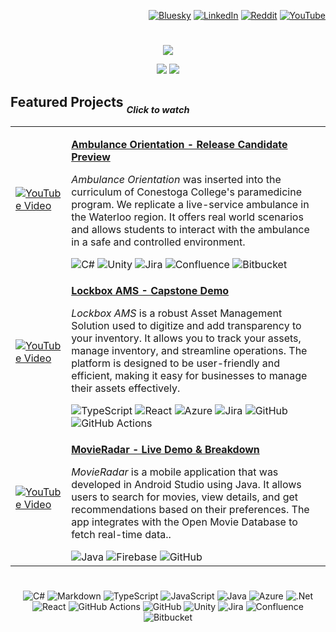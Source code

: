 <!--
    I see you! 👀

    Were you interested in what I had to say? Start a conversation with me: business@jpar.ca
-->

<div align="right">
  
  [![Bluesky](https://img.shields.io/badge/bluesky-0285FF?logo=bluesky&logoColor=%23FFFFFF)](https://bsky.app/profile/jpar-ca.bsky.social) [![LinkedIn](https://img.shields.io/badge/LinkedIn-%230077B5.svg?logo=linkedIn&logoColor=white)](https://linkedin.com/in/j-par) [![Reddit](https://img.shields.io/badge/Reddit-%23FF4500.svg?logo=Reddit&logoColor=white)](https://reddit.com/user/jpar-ca) [![YouTube](https://img.shields.io/badge/YouTube-%23FF0000.svg?logo=YouTube&logoColor=white)](https://youtube.com/@jpar_ca)
</div>

#

<div align="center">
  
  ![](https://github-profile-trophy.vercel.app/?username=jPartridge96&theme=tokyonight&no-frame=true&no-bg=true&margin-w=4)
</div>

<div align="center">
  
  ![](https://nirzak-streak-stats.vercel.app/?user=jPartridge96&theme=transparent&hide_border=true) ![](https://github-readme-stats.vercel.app/api?username=jPartridge96&theme=transparent&hide_border=true&include_all_commits=true&count_private=true&hide_rank=true)
</div>


## Featured Projects <sub><sub><i>Click to watch</i></sub></sub>
<div align="center">
  <table>
    <tr>
      <td> 
         
  [![YouTube Video](https://img.youtube.com/vi/pnhJli4-ffE/0.jpg)](https://www.youtube.com/watch?v=pnhJli4-ffE)
      </td>
      <td align="left">
        <p><b><a href="https://www.youtube.com/watch?v=pnhJli4-ffE">Ambulance Orientation - Release Candidate Preview</a></b></p>
        <p><i>Ambulance Orientation</i> was inserted into the curriculum of Conestoga College's paramedicine program. We replicate a live-service ambulance in the Waterloo region. It offers real world scenarios and allows students to interact with the ambulance in a safe and controlled environment.</p>
        <div>![C#](https://img.shields.io/badge/c%23-%23239120.svg?style=flat-square&logo=csharp&logoColor=white) ![Unity](https://img.shields.io/badge/unity-%23000000.svg?style=flat-square&logo=unity&logoColor=white) ![Jira](https://img.shields.io/badge/jira-%230A0FFF.svg?style=flat-square&logo=jira&logoColor=white) ![Confluence](https://img.shields.io/badge/confluence-%23172BF4.svg?style=flat-square&logo=confluence&logoColor=white) ![Bitbucket](https://img.shields.io/badge/bitbucket-%230047B3.svg?style=flat-square&logo=bitbucket&logoColor=white)</div>
      </td>
    </tr>
    <tr>
      <td> 
         
  [![YouTube Video](https://img.youtube.com/vi/tpOpe0puRU4/0.jpg)](https://www.youtube.com/watch?v=tpOpe0puRU4)
      </td>
      <td align="left">
        <p><b><a href="https://www.youtube.com/watch?v=tpOpe0puRU4">Lockbox AMS - Capstone Demo</a></b></p>
        <p><i>Lockbox AMS</i> is a robust Asset Management Solution used to digitize and add transparency to your inventory. It allows you to track your assets, manage inventory, and streamline operations. The platform is designed to be user-friendly and efficient, making it easy for businesses to manage their assets effectively.</p>
        <div>![TypeScript](https://img.shields.io/badge/typescript-%23007ACC.svg?style=flat-square&logo=typescript&logoColor=white) ![React](https://img.shields.io/badge/react-%2320232a.svg?style=flat-square&logo=react&logoColor=%2361DAFB) ![Azure](https://img.shields.io/badge/azure-%230072C6.svg?style=flat-square&logo=microsoftazure&logoColor=white) ![Jira](https://img.shields.io/badge/jira-%230A0FFF.svg?style=flat-square&logo=jira&logoColor=white) ![GitHub](https://img.shields.io/badge/github-%23121011.svg?style=flat-square&logo=github&logoColor=white) ![GitHub Actions](https://img.shields.io/badge/github%20actions-%232671E5.svg?style=flat-square&logo=githubactions&logoColor=white)</div>
      </td>
    </tr>
    <tr>
      <td> 
         
  [![YouTube Video](https://img.youtube.com/vi/j-LewM2-uEA/0.jpg)](https://www.youtube.com/watch?v=j-LewM2-uEA)
      </td>
      <td align="left">
        <p><b><a href="https://www.youtube.com/watch?v=j-LewM2-uEA">MovieRadar - Live Demo & Breakdown</a></b></p>
        <p><i>MovieRadar</i> is a mobile application that was developed in Android Studio using Java. It allows users to search for movies, view details, and get recommendations based on their preferences. The app integrates with the Open Movie Database to fetch real-time data..</p>
        <div>![Java](https://img.shields.io/badge/java-%23ED8B00.svg?style=flat-square&logo=openjdk&logoColor=white) ![Firebase](https://img.shields.io/badge/firebase-a08021?style=flat-square&logo=firebase&logoColor=ffcd34) ![GitHub](https://img.shields.io/badge/github-%23121011.svg?style=flat-square&logo=github&logoColor=white)</div>
      </td>
    </tr>
  </table>
</div>


#
<div align="center">
  
![C#](https://img.shields.io/badge/c%23-%23239120.svg?style=flat-square&logo=csharp&logoColor=white) ![Markdown](https://img.shields.io/badge/markdown-%23000000.svg?style=flat-square&logo=markdown&logoColor=white) ![TypeScript](https://img.shields.io/badge/typescript-%23007ACC.svg?style=flat-square&logo=typescript&logoColor=white) ![JavaScript](https://img.shields.io/badge/javascript-%23323330.svg?style=flat-square&logo=javascript&logoColor=%23F7DF1E) ![Java](https://img.shields.io/badge/java-%23ED8B00.svg?style=flat-square&logo=openjdk&logoColor=white) ![Azure](https://img.shields.io/badge/azure-%230072C6.svg?style=flat-square&logo=microsoftazure&logoColor=white) ![.Net](https://img.shields.io/badge/.NET-5C2D91?style=flat-square&logo=.net&logoColor=white) ![React](https://img.shields.io/badge/react-%2320232a.svg?style=flat-square&logo=react&logoColor=%2361DAFB) ![GitHub Actions](https://img.shields.io/badge/github%20actions-%232671E5.svg?style=flat-square&logo=githubactions&logoColor=white) ![GitHub](https://img.shields.io/badge/github-%23121011.svg?style=flat-square&logo=github&logoColor=white) ![Unity](https://img.shields.io/badge/unity-%23000000.svg?style=flat-square&logo=unity&logoColor=white) ![Jira](https://img.shields.io/badge/jira-%230A0FFF.svg?style=flat-square&logo=jira&logoColor=white) ![Confluence](https://img.shields.io/badge/confluence-%23172BF4.svg?style=flat-square&logo=confluence&logoColor=white) ![Bitbucket](https://img.shields.io/badge/bitbucket-%230047B3.svg?style=flat-square&logo=bitbucket&logoColor=white)
</div>
